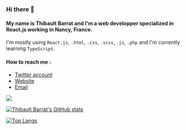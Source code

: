 ### Hi there 👋

#### My name is Thibault Barrat and I'm a web developper specialized in React.js working in Nancy, France.
I'm mostly using `React.js`, `.html`, `.css`, `.scss`, `.js`, `.php` and I'm currently learning `TypeScript`.

#### How to reach me :
- [Twitter account](https://twitter.com/thib_bar)
- [Website](https://www.thibault-barrat.com/)
- [Email](mailto:contact@thibault-barrat.com) 

![](https://komarev.com/ghpvc/?username=thibault-barrat)

[![Thibault Barrat's GitHub stats](https://github-readme-stats.vercel.app/api?username=thibault-barrat)](https://github.com/anuraghazra/github-readme-stats)

[![Top Langs](https://github-readme-stats.vercel.app/api/top-langs/?username=thibault-barrat)](https://github.com/anuraghazra/github-readme-stats)


